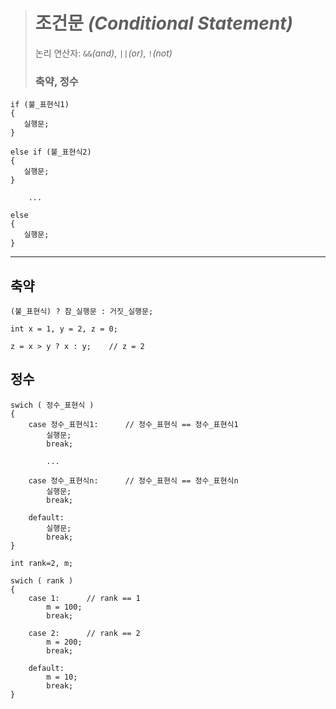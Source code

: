 ># 조건문 *(Conditional Statement)*
>논리 연산자: `&&`*(and)*, `||`*(or)*, `!`*(not)*
>### 축약, 정수

```angular2html
if (불_표현식1)
{
   실행문;
}

else if (불_표현식2)
{
   실행문;
}

    ...

else
{
   실행문;
}
```
---

## 축약
`(불_표현식) ? 참_실행문 : 거짓_실행문;`
```
int x = 1, y = 2, z = 0;

z = x > y ? x : y;    // z = 2 
```

## 정수
```
swich ( 정수_표현식 )
{
    case 정수_표현식1:      // 정수_표현식 == 정수_표현식1
        실행문;
        break;
    
        ...
        
    case 정수_표현식n:      // 정수_표현식 == 정수_표현식n
        실행문;
        break;
    
    default:
        실행문;
        break;
}
```
```
int rank=2, m;

swich ( rank )
{
    case 1:      // rank == 1
        m = 100;
        break;
    
    case 2:      // rank == 2
        m = 200;
        break;
    
    default:
        m = 10;
        break;
}
```
